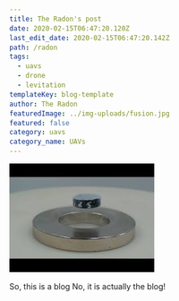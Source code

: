 ```yaml
---
title: The Radon's post
date: 2020-02-15T06:47:20.120Z
last_edit_date: 2020-02-15T06:47:20.142Z
path: /radon
tags:
  - uavs
  - drone
  - levitation
templateKey: blog-template
author: The Radon
featuredImage: ../img-uploads/fusion.jpg
featured: false
category: uavs
category_name: UAVs
---
```

![k](../img-uploads/images.jpeg)


So, this is a blog
No, it is actually the blog!
